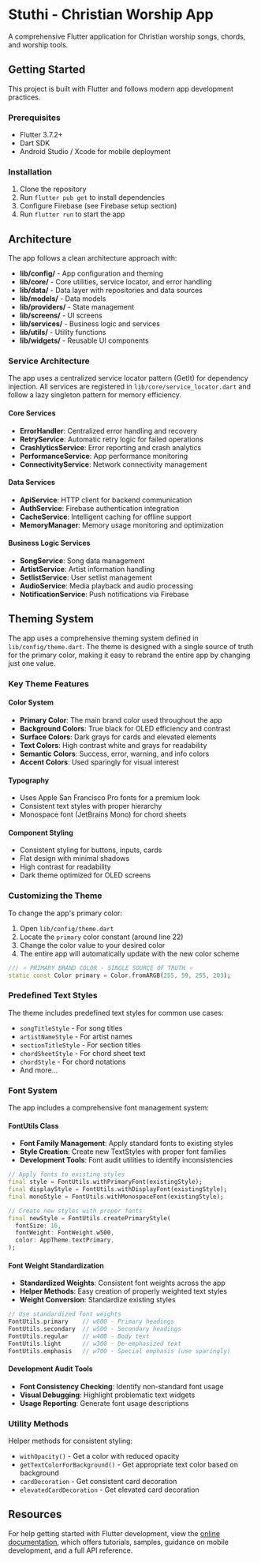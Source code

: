 # Stuthi - Christian Worship App

A comprehensive Flutter application for Christian worship songs, chords, and worship tools.

## Getting Started

This project is built with Flutter and follows modern app development practices.

### Prerequisites
- Flutter 3.7.2+
- Dart SDK
- Android Studio / Xcode for mobile deployment

### Installation
1. Clone the repository
2. Run `flutter pub get` to install dependencies
3. Configure Firebase (see Firebase setup section)
4. Run `flutter run` to start the app

## Architecture

The app follows a clean architecture approach with:
- **lib/config/** - App configuration and theming
- **lib/core/** - Core utilities, service locator, and error handling
- **lib/data/** - Data layer with repositories and data sources
- **lib/models/** - Data models
- **lib/providers/** - State management
- **lib/screens/** - UI screens
- **lib/services/** - Business logic and services
- **lib/utils/** - Utility functions
- **lib/widgets/** - Reusable UI components

### Service Architecture

The app uses a centralized service locator pattern (GetIt) for dependency injection. All services are registered in `lib/core/service_locator.dart` and follow a lazy singleton pattern for memory efficiency.

#### Core Services
- **ErrorHandler**: Centralized error handling and recovery
- **RetryService**: Automatic retry logic for failed operations
- **CrashlyticsService**: Error reporting and crash analytics
- **PerformanceService**: App performance monitoring
- **ConnectivityService**: Network connectivity management

#### Data Services
- **ApiService**: HTTP client for backend communication
- **AuthService**: Firebase authentication integration
- **CacheService**: Intelligent caching for offline support
- **MemoryManager**: Memory usage monitoring and optimization

#### Business Logic Services
- **SongService**: Song data management
- **ArtistService**: Artist information handling
- **SetlistService**: User setlist management
- **AudioService**: Media playback and audio processing
- **NotificationService**: Push notifications via Firebase

## Theming System

The app uses a comprehensive theming system defined in `lib/config/theme.dart`. The theme is designed with a single source of truth for the primary color, making it easy to rebrand the entire app by changing just one value.

### Key Theme Features

#### Color System
- **Primary Color**: The main brand color used throughout the app
- **Background Colors**: True black for OLED efficiency and contrast
- **Surface Colors**: Dark grays for cards and elevated elements
- **Text Colors**: High contrast white and grays for readability
- **Semantic Colors**: Success, error, warning, and info colors
- **Accent Colors**: Used sparingly for visual interest

#### Typography
- Uses Apple San Francisco Pro fonts for a premium look
- Consistent text styles with proper hierarchy
- Monospace font (JetBrains Mono) for chord sheets

#### Component Styling
- Consistent styling for buttons, inputs, cards
- Flat design with minimal shadows
- High contrast for readability
- Dark theme optimized for OLED screens

### Customizing the Theme

To change the app's primary color:
1. Open `lib/config/theme.dart`
2. Locate the `primary` color constant (around line 22)
3. Change the color value to your desired color
4. The entire app will automatically update with the new color scheme

```dart
/// ⭐ PRIMARY BRAND COLOR - SINGLE SOURCE OF TRUTH ⭐
static const Color primary = Color.fromARGB(255, 59, 255, 203);
```

### Predefined Text Styles

The theme includes predefined text styles for common use cases:
- `songTitleStyle` - For song titles
- `artistNameStyle` - For artist names
- `sectionTitleStyle` - For section titles
- `chordSheetStyle` - For chord sheet text
- `chordStyle` - For chord notations
- And more...

### Font System

The app includes a comprehensive font management system:

#### FontUtils Class
- **Font Family Management**: Apply standard fonts to existing styles
- **Style Creation**: Create new TextStyles with proper font families
- **Development Tools**: Font audit utilities to identify inconsistencies

```dart
// Apply fonts to existing styles
final style = FontUtils.withPrimaryFont(existingStyle);
final displayStyle = FontUtils.withDisplayFont(existingStyle);
final monoStyle = FontUtils.withMonospaceFont(existingStyle);

// Create new styles with proper fonts
final newStyle = FontUtils.createPrimaryStyle(
  fontSize: 16,
  fontWeight: FontWeight.w500,
  color: AppTheme.textPrimary,
);
```

#### Font Weight Standardization
- **Standardized Weights**: Consistent font weights across the app
- **Helper Methods**: Easy creation of properly weighted text styles
- **Weight Conversion**: Standardize existing styles

```dart
// Use standardized font weights
FontUtils.primary    // w600 - Primary headings
FontUtils.secondary  // w500 - Secondary headings  
FontUtils.regular    // w400 - Body text
FontUtils.light      // w300 - De-emphasized text
FontUtils.emphasis   // w700 - Special emphasis (use sparingly)
```

#### Development Audit Tools
- **Font Consistency Checking**: Identify non-standard font usage
- **Visual Debugging**: Highlight problematic text widgets
- **Usage Reporting**: Generate font usage descriptions

### Utility Methods

Helper methods for consistent styling:
- `withOpacity()` - Get a color with reduced opacity
- `getTextColorForBackground()` - Get appropriate text color based on background
- `cardDecoration` - Get consistent card decoration
- `elevatedCardDecoration` - Get elevated card decoration

## Resources

For help getting started with Flutter development, view the
[online documentation](https://docs.flutter.dev/), which offers tutorials,
samples, guidance on mobile development, and a full API reference.
